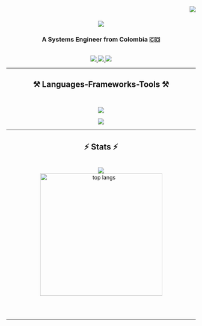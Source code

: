 
<img align="right" src="https://visitor-badge.laobi.icu/badge?page_id=xArkqngel" />

<h1 align="center">
    <img src="https://readme-typing-svg.herokuapp.com/?font=FiraCode&size=35&color=FFFFFF&center=true&vCenter=true&width=500&height=70&duration=4000&lines=Hi+There!+👋;+I'm+Miguel+Rubiano!;" />
</h1>

<h3 align="center">A Systems Engineer from Colombia 🇨🇴</h3>

<br/>
 
<div align="center"> 
  <a href="mailto:arkqngel343@gmail.com">
    <img src="https://img.shields.io/badge/Gmail-333333?style=for-the-badge&logo=gmail&logoColor=red" />
  </a>
  <a href="https://linkedin.com/in/miguelrubiano343" target="_blank">
    <img src="https://img.shields.io/badge/LinkedIn-0077B5?style=for-the-badge&logo=linkedin&logoColor=white" target="_blank" />
  </a>
  <a href="https://xark-portfolio.netlify.app/" target="_blank">
     <img src="https://img.shields.io/badge/Portfolio-FF5722?style=for-the-badge&logo=todoist&logoColor=white" target="_blank" /> <!-- sqlite, safari, google-chrome are other good icon options -->
  </a>
</div>

 <hr/>
 
<h2 align="center">⚒️ Languages-Frameworks-Tools ⚒️</h2>
<br/>
<div align="center">
    <p align="center">
  <a href="https://skillicons.dev">
    <img src="https://skillicons.dev/icons?i=js,ts,react,nextjs,astro,html,css,tailwind,bootstrap,materialui,sass,vite,vitest,apollo&perline=7" />
  </a>
</p>
<p align="center">
  <a href="https://skillicons.dev">
    <img src="https://skillicons.dev/icons?i=java,nodejs,express,nestjs,jest,cypress,graphql,mongodb,postgres,mysql,aws,supabase,docker,idea&perline=7" />
  </a>
</p>
</div>

<hr/>

<h2 align="center">⚡ Stats ⚡</h2>
<br>
<div align=center>
  <img src="https://github-readme-stats.vercel.app/api?username=xArkqngel&show_icons=true&theme=swift"/>
  <br/>
  <img width=325 align="center" src="https://github-readme-stats.vercel.app/api/top-langs/?username=xArkqngel&hide=HTML&langs_count=8&layout=compact&theme=swift&border_radius=10&size_weight=0.5&count_weight=0.5&exclude_repo=github-readme-stats" alt="top langs" />
</div>

<br/><br/>

<hr/>



